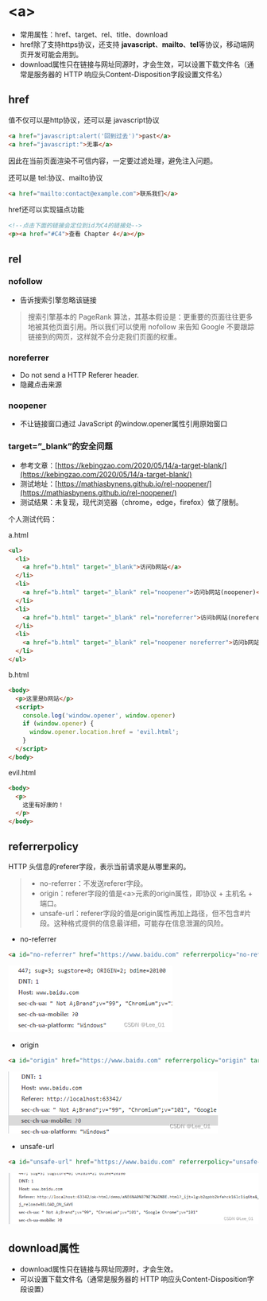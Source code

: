 # \<a>

* 常用属性：href、target、rel、title、download
* href除了支持https协议，还支持 **javascript**、**mailto**、**tel**等协议，移动端网页开发可能会用到。
* download属性只在链接与网址同源时，才会生效，可以设置下载文件名（通常是服务器的 HTTP 响应头Content-Disposition字段设置文件名）

## href

值不仅可以是http协议，还可以是 javascript协议

```html
<a href="javascript:alert('回到过去')">past</a>
<a href="javascript:">无事</a>
```

因此在当前页面渲染不可信内容，一定要过滤处理，避免注入问题。

还可以是 tel:协议、mailto协议

```html
<a href="mailto:contact@example.com">联系我们</a>
```

href还可以实现锚点功能

```html
<!--点击下面的链接会定位到id为C4的链接处-->
<p><a href="#C4">查看 Chapter 4</a></p>
```


## rel

### nofollow

* 告诉搜索引擎忽略该链接

> 搜索引擎基本的 PageRank 算法，其基本假设是：更重要的页面往往更多地被其他页面引用。所以我们可以使用 nofollow 来告知 Google 不要跟踪链接到的网页，这样就不会分走我们页面的权重。

### noreferrer

* Do not send a HTTP Referer header.
* 隐藏点击来源

### noopener

* 不让链接窗口通过 JavaScript 的window.opener属性引用原始窗口

### target=”_blank”的安全问题

* 参考文章：[https://kebingzao.com/2020/05/14/a-target-blank/](https://kebingzao.com/2020/05/14/a-target-blank/)
* 测试地址：[https://mathiasbynens.github.io/rel-noopener/](https://mathiasbynens.github.io/rel-noopener/)
* 测试结果：未复现，现代浏览器（chrome，edge，firefox）做了限制。

个人测试代码：

a.html
```html
<ul>
  <li>
    <a href="b.html" target="_blank">访问b网站</a>
  </li>
  <li>
    <a href="b.html" target="_blank" rel="noopener">访问b网站(noopener)</a>
  </li>
  <li>
    <a href="b.html" target="_blank" rel="noreferrer">访问b网站(noreferer)</a>
  </li>
  <li>
    <a href="b.html" target="_blank" rel="noopener noreferrer">访问b网站(noopener noreferrer)</a>
  </li>
</ul>
```
b.html
```html
<body>
  <p>这里是b网站</p>
  <script>
    console.log('window.opener', window.opener)
    if (window.opener) {
      window.opener.location.href = 'evil.html';
    }
  </script>
</body>
```
evil.html
```html
<body>
  <p>
    这里有好康的！
  </p>
</body>
```

## referrerpolicy

HTTP 头信息的referer字段，表示当前请求是从哪里来的。
> * no-referrer：不发送referer字段。
> * origin：referer字段的值是\<a>元素的origin属性，即协议 + 主机名 + 端口。
> * unsafe-url：referer字段的值是origin属性再加上路径，但不包含#片段。这种格式提供的信息最详细，可能存在信息泄漏的风险。

* no-referrer
```html
<a id="no-referrer" href="https://www.baidu.com" referrerpolicy="no-referrer" target="_self">no-referrer</a>
```
![在这里插入图片描述](assets/f99cb211c7c6497baca857849e190ddf.png)

* origin
```html
<a id="origin" href="https://www.baidu.com" referrerpolicy="origin" target="_self">origin</a>
```
![在这里插入图片描述](assets/c44b4cf76ed8497a94c0532667a71b34.png)
* unsafe-url
```html
<a id="unsafe-url" href="https://www.baidu.com" referrerpolicy="unsafe-url" target="_self">unsafe-url</a>
```
![在这里插入图片描述](assets/1bfa133a74ea40a3b2919aac51c4c6cb.png)

## download属性

* download属性只在链接与网址同源时，才会生效。
* 可以设置下载文件名（通常是服务器的 HTTP 响应头Content-Disposition字段设置）


